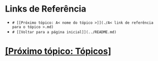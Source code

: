 # Links de Referência

- `# [[Próximo tópico: A< nome do tópico >]](./A< link de referência para o tópico >.md)`
- `# [[Voltar para a página inicial]](../README.md)`

# [[Próximo tópico: Tópicos]](./topicos.md)